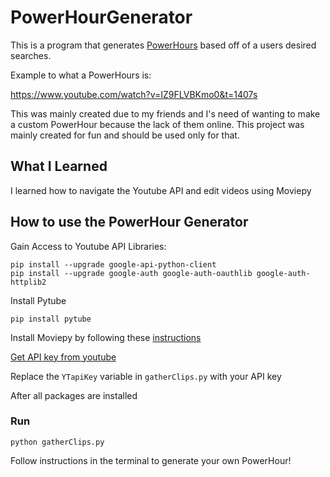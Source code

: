 # PowerHourGenerator

This is a program that generates [PowerHours](https://en.wikipedia.org/wiki/Power_hour) based off of a users desired searches.

Example to what a PowerHours is:

https://www.youtube.com/watch?v=IZ9FLVBKmo0&t=1407s


This was mainly created due to my friends and I's need of wanting to make a custom PowerHour because the lack of them online. This project was mainly created for fun and should be used only for that. 

## What I Learned
I learned how to navigate the Youtube API and edit videos using Moviepy

## How to use the PowerHour Generator

Gain Access to Youtube API Libraries:
```
pip install --upgrade google-api-python-client
pip install --upgrade google-auth google-auth-oauthlib google-auth-httplib2
```

Install Pytube
 
``pip install pytube``

Install Moviepy by following these [instructions](https://zulko.github.io/moviepy/install.html)


[Get API key from youtube](https://developers.google.com/youtube/v3/getting-started)

Replace the ``YTapiKey`` variable in `gatherClips.py` with your API key

After all packages are installed

### Run 

``python gatherClips.py``

Follow instructions in the terminal to generate your own PowerHour!
